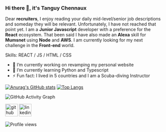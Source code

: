 ### Hi there 👋, it's Tanguy Chennaux

Dear **recruiters**, I enjoy reading your daily mid-level/senior job descriptions and someday they will be relevant. Unfortunately, I have not reached that point yet. I am a **Junior Javascript** developer with a preference for the **React** ecosystem. That been said I have also made an **Alexa** skill for **Mumsnet** using **Node** and **AWS**.  I am currently looking for my next challenge in the **Front-end** world.

Skills: REACT / JS / HTML / CSS

- 🔭 I’m currently working on revamping my personal website 
- 🌱 I’m currently learning Python and Typescript 
- ⚡ Fun fact: I lived in 5 countries and I am a Scuba-diving Instructor 

[![Anurag's GitHub stats](https://github-readme-stats.vercel.app/api?username=nephisto1954&include_all_commits=true&count_private=true&bg_color=45,1B676B,60B99A&title_color=fff&text_color=fff&icon_color=333&show_icons=true)](https://github.com/anuraghazra/github-readme-stats)
[![Top Langs](https://github-readme-stats.vercel.app/api/top-langs/?username=nephisto1954&layout=compact&bg_color=45,1B676B,60B99A&title_color=fff&text_color=fff&hide=Objective-C)](https://github.com/anuraghazra/github-readme-stats)

![GitHub Activity Graph](https://activity-graph.herokuapp.com/graph?username=nephisto1954)  

[<img src='https://cdn.jsdelivr.net/npm/simple-icons@3.0.1/icons/github.svg' alt='github' height='40'>](https://github.com/nephisto1954)  [<img src='https://cdn.jsdelivr.net/npm/simple-icons@3.0.1/icons/linkedin.svg' alt='linkedin' height='40'>](https://www.linkedin.com/in/tanguy-chennaux/)   

![Profile views](https://gpvc.arturio.dev/nephisto1954) 




